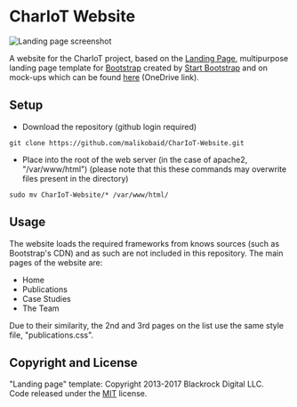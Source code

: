 # CharIoT Website
![Landing page screenshot](https://i.imgur.com/w1Kk03H.jpg)

A website for the CharIoT project, based on the [Landing Page](http://startbootstrap.com/template-overviews/landing-page/), multipurpose landing page template for [Bootstrap](http://getbootstrap.com/) created by [Start Bootstrap](http://startbootstrap.com/) and on mock-ups which can be found [here](https://1drv.ms/u/s!AiX-JMkKaAvEjJs3CFJ9S0Sh6-Gmeg) (OneDrive link).

## Setup
- Download the repository (github login required)
```
git clone https://github.com/malikobaid/CharIoT-Website.git  
```
- Place into the root of the web server (in the case of apache2, "/var/www/html")
(please note that this these commands may overwrite files present in the directory)
```
sudo mv CharIoT-Website/* /var/www/html/
```

## Usage
The website loads the required frameworks from knows sources (such as Bootstrap's CDN) and as such are not included in this repository. The main pages of the website are:
- Home
- Publications
- Case Studies
- The Team

Due to their similarity, the 2nd and 3rd pages on the list use the same style file, "publications.css".

## Copyright and License

"Landing page" template: Copyright 2013-2017 Blackrock Digital LLC. <br> Code released under the [MIT](https://github.com/BlackrockDigital/startbootstrap-landing-page/blob/gh-pages/LICENSE) license.
